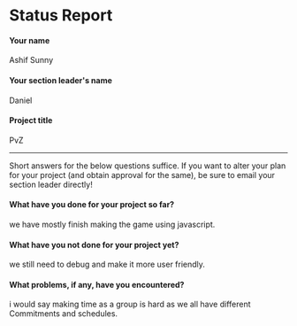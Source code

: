 # Status Report

#### Your name
Ashif Sunny 


#### Your section leader's name
 Daniel


#### Project title
PvZ 


***

Short answers for the below questions suffice. If you want to alter your plan for your project (and obtain approval for the same), be sure to email your section leader directly!

#### What have you done for your project so far?
we have mostly finish making the game using javascript.


#### What have you not done for your project yet?
we still need to debug and make it more user friendly.


#### What problems, if any, have you encountered?
i would say making time as a group is hard as we all have different Commitments and schedules.

